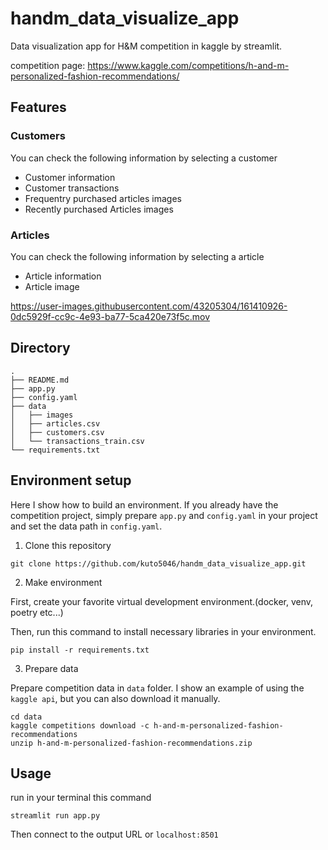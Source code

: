 # handm_data_visualize_app
Data visualization app for H&amp;M competition in kaggle by streamlit.

competition page: https://www.kaggle.com/competitions/h-and-m-personalized-fashion-recommendations/

## Features 
### Customers
You can check the following information by selecting a customer
- Customer information
- Customer transactions
- Frequentry purchased articles images
- Recently purchased Articles images

### Articles
You can check the following information by selecting a article
- Article information
- Article image

https://user-images.githubusercontent.com/43205304/161410926-0dc5929f-cc9c-4e93-ba77-5ca420e73f5c.mov


## Directory
```
.
├── README.md
├── app.py
├── config.yaml
├── data
│   ├── images
│   ├── articles.csv
│   ├── customers.csv
│   └── transactions_train.csv
└── requirements.txt
```


## Environment setup
Here I show how to build an environment.
If you already have the competition project, simply prepare `app.py` and `config.yaml` in your project and set the data path in `config.yaml`.

1. Clone this repository
```
git clone https://github.com/kuto5046/handm_data_visualize_app.git
```

2. Make environment

First, create your favorite virtual development environment.(docker, venv, poetry etc...)

Then, run this command to install necessary libraries in your environment.
```shell
pip install -r requirements.txt
```

3. Prepare data 

Prepare competition data in `data` folder.
I show an example of using the `kaggle api`, but you can also download it manually.
```
cd data
kaggle competitions download -c h-and-m-personalized-fashion-recommendations
unzip h-and-m-personalized-fashion-recommendations.zip
```

## Usage
run in your terminal this command
```shell
streamlit run app.py
```
Then connect to the output URL or `localhost:8501`
